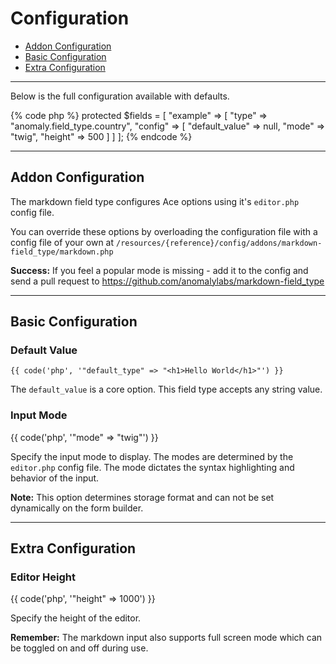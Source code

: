 # Configuration

- [Addon Configuration](#addon)
- [Basic Configuration](#basic)
- [Extra Configuration](#extra)

<hr>

Below is the full configuration available with defaults.

{% code php %}
protected $fields = [
    "example" => [
        "type"   => "anomaly.field_type.country",
        "config" => [
            "default_value" => null,
            "mode"          => "twig",
            "height"        => 500
        ]
    ]
];
{% endcode %}

<hr>

<a name="addon"></a>
## Addon Configuration

The markdown field type configures Ace options using it's `editor.php` config file.

You can override these options by overloading the configuration file with a config file of your own at `/resources/{reference}/config/addons/markdown-field_type/markdown.php`

<div class="alert alert-success">
<strong>Success:</strong> If you feel a popular mode is missing - add it to the config and send a pull request to <a href="https://github.com/anomalylabs/markdown-field_type" target="_blank">https://github.com/anomalylabs/markdown-field_type</a>
</div>

<hr>

<a name="basic"></a>
## Basic Configuration

### Default Value

    {{ code('php', '"default_type" => "<h1>Hello World</h1>"') }}

The `default_value` is a core option. This field type accepts any string value.

### Input Mode

{{ code('php', '"mode" => "twig"') }}

Specify the input mode to display. The modes are determined by the `editor.php` config file. The mode dictates the syntax highlighting and behavior of the input.

<div class="alert alert-primary">
<strong>Note:</strong> This option determines storage format and can not be set dynamically on the form builder.
</div>

<hr>

<a name="extra"></a>
## Extra Configuration

### Editor Height

{{ code('php', '"height" => 1000') }}

Specify the height of the editor.

<div class="alert alert-info">
<strong>Remember:</strong> The markdown input also supports full screen mode which can be toggled on and off during use.
</div>